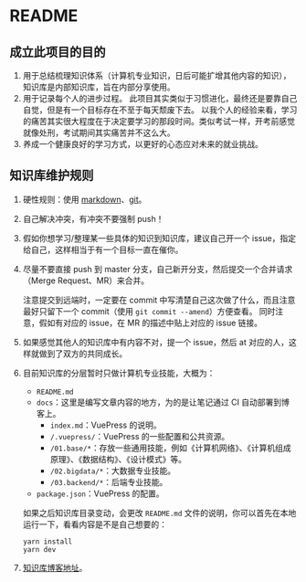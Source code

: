 # README

## 成立此项目的目的

1. 用于总结梳理知识体系（计算机专业知识，日后可能扩增其他内容的知识），知识库是内部知识库，旨在内部分享使用。
1. 用于记录每个人的进步过程。
    此项目其实类似于习惯进化，最终还是要靠自己自觉，但是有一个目标存在不至于每天颓废下去。
    以我个人的经验来看，学习的痛苦其实很大程度在于决定要学习的那段时间。类似考试一样，开考前感觉就像处刑，考试期间其实痛苦并不这么大。
1. 养成一个健康良好的学习方式，以更好的心态应对未来的就业挑战。

## 知识库维护规则

1. 硬性规则：使用 [markdown](https://www.runoob.com/markdown/md-tutorial.html)、[git](https://learngitbranching.js.org/?locale=zh_CN)。
1. 自己解决冲突，有冲突不要强制 push！
1. 假如你想学习/整理某一些具体的知识到知识库，建议自己开一个 issue，指定给自己，这样相当于有一个目标一直在催你。
1. 尽量不要直接 push 到 master 分支，自己新开分支，然后提交一个合并请求（Merge Request、MR）来合并。

    注意提交到远端时，一定要在 commit 中写清楚自己这次做了什么，而且注意最好只留下一个 commit（使用 `git commit --amend`）方便查看。
    同时注意，假如有对应的 issue，在 MR 的描述中贴上对应的 issue 链接。

1. 如果感觉其他人的知识库中有内容不对，提一个 issue，然后 at 对应的人，这样就做到了双方的共同成长。
1. 目前知识库的分层暂时只做计算机专业技能，大概为：

    - `README.md`
    - `docs`：这里是编写文章内容的地方，为的是让笔记通过 CI 自动部署到博客上。
        - `index.md`：VuePress 的说明。
        - `/.vuepress/`：VuePress 的一些配置和公共资源。
        - `/01.base/*`：存放一些通用技能，例如《计算机网络》、《计算机组成原理》、《数据结构》、《设计模式》等。
        - `/02.bigdata/*`：大数据专业技能。
        - `/03.backend/*`：后端专业技能。
    - `package.json`：VuePress 的配置。

    如果之后知识库目录变动，会更改 `README.md` 文件的说明，你可以首先在本地运行一下，看看内容是不是自己想要的：

    ```yarn
    yarn install
    yarn dev
    ```

2. [知识库博客地址](http://causes.site/)。
